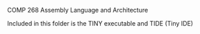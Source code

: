 COMP 268
Assembly Language and Architecture

Included in this folder is the TINY executable and TIDE (Tiny IDE)
